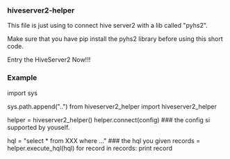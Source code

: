 ### hiveserver2-helper

This file is just using to connect hive server2 with a lib called "pyhs2".

Make sure that you have pip install the pyhs2 library before using this short code.

Entry the HiveServer2 Now!!!

### Example

import sys

sys.path.append("..")
from hiveserver2_helper import hiveserver2_helper

helper = hiveserver2_helper()
helper.connect(config) ### the config si supported by youself.

hql = "select * from XXX where ..." ### the hql you given
records = helper.execute_hql(hql)
for record in records:
    print record

